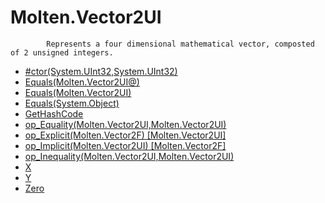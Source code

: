 ﻿  
# Molten.Vector2UI

            Represents a four dimensional mathematical vector, composted of 2 unsigned integers.
            
  
*  [#ctor(System.UInt32,System.UInt32)](docs/Molten.Math/Molten/Vector2UI/#ctor.md)  
*  [Equals(Molten.Vector2UI@)](docs/Molten.Math/Molten/Vector2UI/Equals.md)  
*  [Equals(Molten.Vector2UI)](docs/Molten.Math/Molten/Vector2UI/Equals.md)  
*  [Equals(System.Object)](docs/Molten.Math/Molten/Vector2UI/Equals.md)  
*  [GetHashCode](docs/Molten.Math/Molten/Vector2UI/GetHashCode.md)  
*  [op_Equality(Molten.Vector2UI,Molten.Vector2UI)](docs/Molten.Math/Molten/Vector2UI/op_Equality.md)  
*  [op_Explicit(Molten.Vector2F) [Molten.Vector2UI]](docs/Molten.Math/Molten/Vector2UI/op_Explicit.md)  
*  [op_Implicit(Molten.Vector2UI) [Molten.Vector2F]](docs/Molten.Math/Molten/Vector2UI/op_Implicit.md)  
*  [op_Inequality(Molten.Vector2UI,Molten.Vector2UI)](docs/Molten.Math/Molten/Vector2UI/op_Inequality.md)  
*  [X](docs/Molten.Math/Molten/Vector2UI/X.md)  
*  [Y](docs/Molten.Math/Molten/Vector2UI/Y.md)  
*  [Zero](docs/Molten.Math/Molten/Vector2UI/Zero.md)